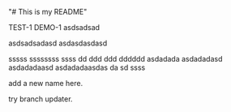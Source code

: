 "# This is my README" 

TEST-1
DEMO-1
asdsadsad

asdsadsadasd
asdasdasdasd

sssss
ssssssss
ssss
dd
ddd
ddd
dddddd
asdadada
asdadadasd
asdadadaasd
asdadadaasdas
da
sd
ssss

add a new name here.

try branch updater.